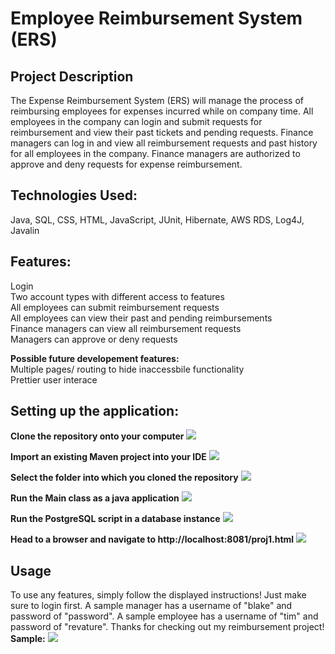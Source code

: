 # Employee Reimbursement System (ERS)

## Project Description
The Expense Reimbursement System (ERS) will manage the process of reimbursing employees for expenses incurred while on company time. All employees in the company can login and submit requests for reimbursement and view their past tickets and pending requests. Finance managers can log in and view all reimbursement requests and past history for all employees in the company. Finance managers are authorized to approve and deny requests for expense reimbursement.

## Technologies Used:  
  Java, 
  SQL, 
  CSS, 
  HTML, 
  JavaScript, 
  JUnit, 
  Hibernate, 
  AWS RDS, 
  Log4J, 
  Javalin

## Features:  
  Login  
  Two account types with different access to features  
  All employees can submit reimbursement requests  
  All employees can view their past and pending reimbursements  
  Finance managers can view all reimbursement requests  
  Managers can approve or deny requests  

**Possible future developement features:**  
Multiple pages/ routing to hide inaccessbile functionality  
Prettier user interace

## Setting up the application:

**Clone the repository onto your computer**
![](./imgs/cloning.jpg)

**Import an existing Maven project into your IDE**
![](./imgs/importing.jpg)

**Select the folder into which you cloned the repository**
![](./imgs/selecting.jpg)

**Run the Main class as a java application**
![](./imgs/running.png)

**Run the PostgreSQL script in a database instance**
![](./imgs/database.png)

**Head to a browser and navigate to http://localhost:8081/proj1.html**
![](./imgs/navigating.png)

## Usage

To use any features, simply follow the displayed instructions! Just make sure to login first. A sample manager has a username of "blake" and password of "password". A sample employee has a username of "tim" and password of "revature". Thanks for checking out my reimbursement project!  
**Sample:**
![](./imgs/usage.png)
